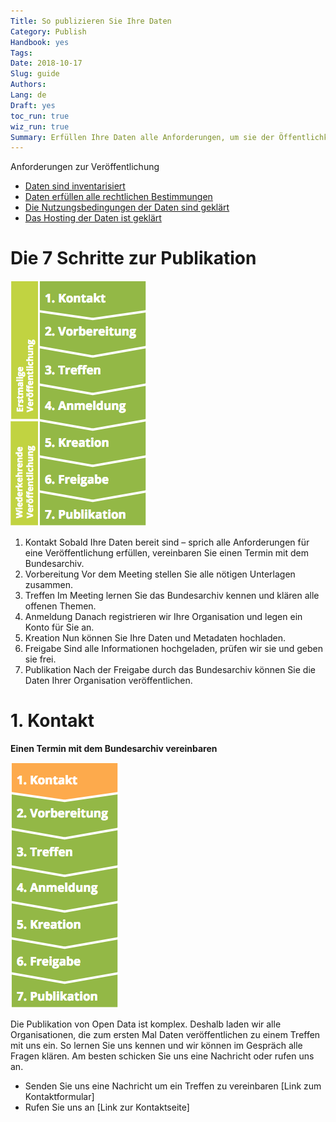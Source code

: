 ```yaml
---
Title: So publizieren Sie Ihre Daten
Category: Publish
Handbook: yes
Tags:
Date: 2018-10-17
Slug: guide
Authors:
Lang: de
Draft: yes
toc_run: true
wiz_run: true
Summary: Erfüllen Ihre Daten alle Anforderungen, um sie der Öffentlichkeit zugänglich zu machen? Dann ist es Zeit, sie auf opendata.swiss zu publizieren. Hierzu haben wir einen Prozess definiert, der es allen Beteiligten so einfach wie möglich macht, hochwertige Daten zu veröffentlichen.
---
```


Anforderungen zur Veröffentlichung

- [Daten sind inventarisiert](/de/identify/inventory)
- [Daten erfüllen alle rechtlichen Bestimmungen](/de/prepare/frameworks)
- [Die Nutzungsbedingungen der Daten sind geklärt](/de/prepare/terms)
- [Das Hosting der Daten ist geklärt](/de/prepare/hosting)

# Die 7 Schritte zur Publikation

![](../../images/anleitung-publish/0_overview.png)

1. Kontakt Sobald Ihre Daten bereit sind – sprich alle Anforderungen für eine Veröffentlichung erfüllen, vereinbaren Sie einen Termin mit dem Bundesarchiv.
2. Vorbereitung Vor dem Meeting stellen Sie alle nötigen Unterlagen zusammen.
3. Treffen Im Meeting lernen Sie das Bundesarchiv kennen und klären alle offenen Themen.
4. Anmeldung Danach registrieren wir Ihre Organisation
und legen ein Konto für Sie an.
5. Kreation Nun können Sie Ihre Daten und Metadaten hochladen.
6. Freigabe Sind alle Informationen hochgeladen, prüfen
wir sie und geben sie frei.
7. Publikation Nach der Freigabe durch das Bundesarchiv können Sie die Daten Ihrer Organisation veröffentlichen.

# 1. Kontakt

**Einen Termin mit dem Bundesarchiv vereinbaren**

![](../../images/anleitung-publish/1_kontakt.png)

Die Publikation von Open Data ist komplex. Deshalb laden wir alle Organisationen, die zum ersten Mal Daten veröffentlichen zu einem Treffen mit uns ein. So lernen Sie uns kennen und wir können im Gespräch alle Fragen klären. Am besten schicken Sie uns eine Nachricht oder rufen uns an.

- Senden Sie uns eine Nachricht um ein Treffen zu vereinbaren
[Link zum Kontaktformular]
- Rufen Sie uns an 
[Link zur Kontaktseite]
